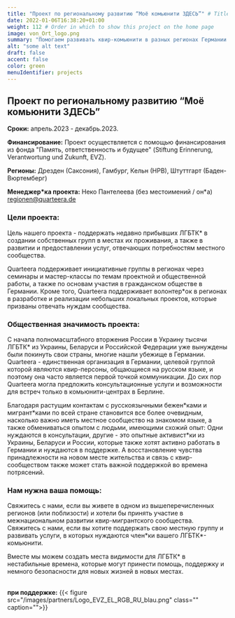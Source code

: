 ```yaml
---
title: "Проект по региональному развитию “Моё комьюнити ЗДЕСЬ”" # Title of your project
date: 2022-01-06T16:38:20+01:00
weight: 112 # Order in which to show this project on the home page
image: von_Ort_logo.png
summary: "Помогаем развивать квир-комьюнити в разных регионах Германии! "
alt: "some alt text"
draft: false
accent: false
color: green
menuIdentifier: projects
---
```


## Проект по региональному развитию “Моё комьюнити ЗДЕСЬ” 

**Сроки:** апрель.2023 - декабрь.2023.

**Финансирование:** Проект осуществляется с помощью финансирования из фонда "Память, ответственность и будущее" (Stiftung Erinnerung, Verantwortung und Zukunft, EVZ).

**Регионы:** Дрезден (Саксония), Гамбург, Кельн (НРВ), Штуттгарт (Баден-Вюртемберг)

**Менеджер*ка проекта:** Неко Пантелеева (без местоимений / он\*а) regionen@quarteera.de

### Цели проекта: 
Цель нашего проекта - поддержать недавно прибывших ЛГБТК* в создании собственных групп в местах их проживания, а также в развитии и предоставлении услуг, отвечающих потребностям местного сообщества.

Quarteera поддерживает инициативные группы в регионах через семинары и мастер-классы по темам проектной и общественной работы, а также по основам участия в гражданском обществе в Германии. Кроме того, Quarteera поддерживает волонтер*ок в регионах в разработке и реализации небольших локальных проектов, которые призваны отвечать нуждам сообщества.
 

### Общественная значимость проекта: 
С начала полномасштабного вторжения России в Украину тысячи ЛГБТК* из Украины, Беларуси и Российской Федерации уже вынуждены были покинуть свои страны, многие нашли убежище в Германии. Quarteera - единственная организация в Германии, целевой группой которой являются квир-персоны, общающиеся на русском языке, и поэтому она часто является первой точкой коммуникации. До сих пор Quarteera могла предложить консультационные услуги и возможности для встреч только в комьюнити-центрах в Берлине.

Благодаря растущим контактам с русскоязычными бежен\*ками и мигрант\*ками по всей стране становится все более очевидным, насколько важно иметь местное сообщество на знакомом языке, а также обмениваться опытом с людьми, имеющими схожий опыт: Одни нуждаются в консультации, другие - это опытные активист\*ки из Украины, Беларуси и России, которые также хотят активно работать в Германии и нуждаются в поддержке. А восстановление чувства принадлежности на новом месте жительства и связь с квир-сообществом также может стать важной поддержкой во времена потрясений.

### Нам нужна ваша помощь:
Свяжитесь с нами, если вы живете в одном из вышеперечисленных регионов (или поблизости) и хотели бы принять участие в межнациональном развитии квир-мигрантского сообщества. Свяжитесь с нами, если вы хотите поддержать свою местную группу и развивать услуги, в которых нуждаются член\*ки вашего ЛГБТК\*-комьюнити.

Вместе мы можем создать места видимости для ЛГБТК\* в нестабильные времена, которые могут принести помощь, поддержку и немного безопасности для новых жизней в новых местах.

\
**при поддержке:**
{{< figure src="/images/partners/Logo_EVZ_EL_RGB_RU_blau.png" class="" caption="">}}